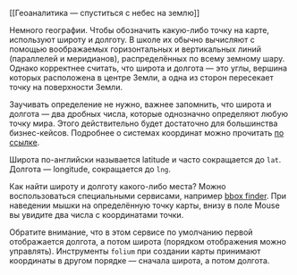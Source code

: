 [[Геоаналитика — спуститься с небес на землю]]

Немного географии. Чтобы обозначить какую-либо точку на карте, используют широту и долготу. В школе их обычно вычисляют с помощью воображаемых горизонтальных и вертикальных линий (параллелей и меридианов), распределённых по всему земному шару. Однако корректнее считать, что широта и долгота — это углы, вершина которых расположена в центре Земли, а одна из сторон пересекает точку на поверхности Земли.

Заучивать определение не нужно, важнее запомнить, что широта и долгота — два дробных числа, которые однозначно определяют любую точку мира. Этого действительно будет достаточно для большинства бизнес-кейсов. Подробнее о системах координат можно прочитать [по ссылке](https://desktop.arcgis.com/ru/arcmap/10.5/map/projections/about-geographic-coordinate-systems.htm#:~:text=%D0%A8%D0%B8%D1%80%D0%BE%D1%82%D0%B0%20%D0%B8%20%D0%B4%D0%BE%D0%BB%D0%B3%D0%BE%D1%82%D0%B0%20%E2%80%93%20%D1%8D%D1%82%D0%BE%20%D1%83%D0%B3%D0%BB%D1%8B,%D0%BF%D0%BE%D0%BA%D0%B0%D0%B7%D0%B0%D0%BD%D1%8B%20%D0%B7%D0%BD%D0%B0%D1%87%D0%B5%D0%BD%D0%B8%D1%8F%20%D1%88%D0%B8%D1%80%D0%BE%D1%82%D1%8B%20%D0%B8%20%D0%B4%D0%BE%D0%BB%D0%B3%D0%BE%D1%82%D1%8B.).

Широта по-английски называется latitude и часто сокращается до `lat`. Долгота — longitude, сокращается до `lng`.

Как найти широту и долготу какого-либо места? Можно воспользоваться специальными сервисами, например [bbox finder](http://bboxfinder.com/#0.000000,0.000000,0.000000,0.000000). При наведении мышки на определённую точку карты, внизу в поле Mouse вы увидите два числа с координатами точки.

Обратите внимание, что в этом сервисе по умолчанию первой отображается долгота, а потом широта (порядком отображения можно управлять). Инструменты `folium` при создании карты принимают координаты в другом порядке — сначала широта, а потом долгота.